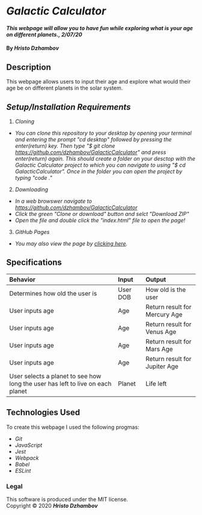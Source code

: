 # _Galactic Calculator_

#### _This webpage will allow you to have fun while exploring what is your age on different planets., 2/07/20_

#### By _**Hristo Dzhambov**_

## Description

This webpage allows users to input their age and explore what would their age be on different planets in the solar system.

## _Setup/Installation Requirements_

1. _Cloning_
  * _You can clone this repository to your desktop by opening your terminal and entering the prompt "cd desktop" followed by pressing the enter(return) key. Then type "$ git clone https://github.com/dzhambov/GalacticCalculator" and press enter(return) again. This should create a folder on your desctop with the Galactic Calculator project to which you can navigate to using "$ cd GalacticCalculator". Once in the folder you can open the project by typing "code ."_

2. _Downloading_
  * _In a web browswer navigate to https://github.com/dzhambov/GalacticCalculator_
  * _Click the green "Clone or download" button and selct "Download ZIP"_
  * _Open the file and double click the "index.html" file to open the page!_
3. _GitHub Pages_
  * _You may also view the page by [clicking here](https://dzhambov.github.io/GalacticCalculator/)._

## Specifications

| Behavior | Input | Output |
|:----|:-----|:-----|
| Determines how old the user is | User DOB | How old is the user |
| User inputs age | Age | Return result for Mercury Age |
| User inputs age | Age | Return result for Venus Age |
| User inputs age | Age | Return result for Mars Age |
| User inputs age | Age | Return result for Jupiter Age |
| User selects a planet to see how long the user has left to live on each planet | Planet | Life left |


## Technologies Used

To create this webpage I used the following progmas:
* _Git_ 
* _JavaScript_
* _Jest_
* _Webpack_
* _Babel_
* _ESLint_

### Legal
This software is produced under the MIT license. <br/>
Copyright &copy; 2020 **_Hristo Dzhambov_**